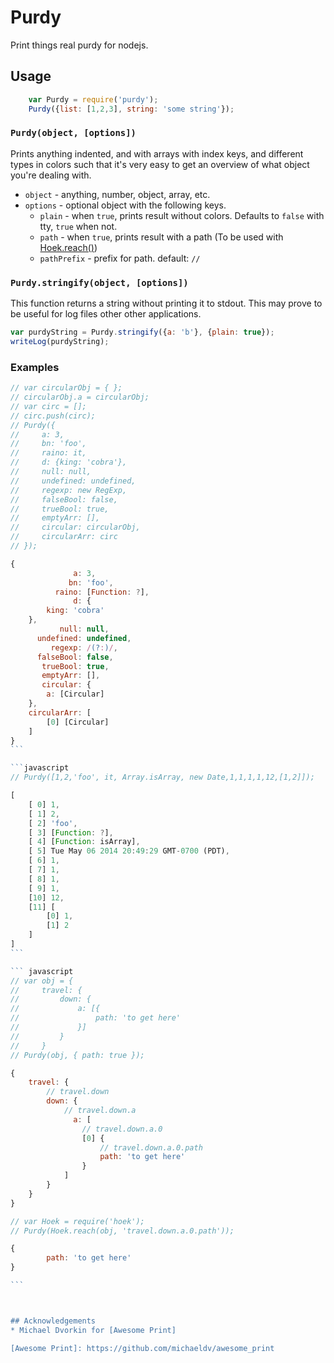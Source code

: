 # Purdy

Print things real purdy for nodejs.

## Usage

```javascript
    var Purdy = require('purdy');
    Purdy({list: [1,2,3], string: 'some string'});
```

### `Purdy(object, [options])`

Prints anything indented, and with arrays with index keys, and different
types in colors such that it's very easy to get an overview of what object
you're dealing with.

* `object` - anything, number, object, array, etc.
* `options` - optional object with the following keys.
    * `plain` - when `true`, prints result without colors. Defaults to `false` with tty, `true` when not.
    * `path` - when `true`, prints result with a path (To be used with [Hoek.reach()](https://github.com/spumko/hoek#reachobj-chain-options))
    * `pathPrefix` - prefix for path. default: `// `


### `Purdy.stringify(object, [options])`

This function returns a string without printing it to stdout. This may prove
to be useful for log files other other applications.

``` javascript
var purdyString = Purdy.stringify({a: 'b'}, {plain: true});
writeLog(purdyString);
```

### Examples

````javascript
// var circularObj = { };
// circularObj.a = circularObj;
// var circ = [];
// circ.push(circ);
// Purdy({
//     a: 3,
//     bn: 'foo',
//     raino: it,
//     d: {king: 'cobra'},
//     null: null,
//     undefined: undefined,
//     regexp: new RegExp,
//     falseBool: false,
//     trueBool: true,
//     emptyArr: [],
//     circular: circularObj,
//     circularArr: circ
// });

{
              a: 3,
             bn: 'foo',
          raino: [Function: ?],
              d: {
        king: 'cobra'
    },
           null: null,
      undefined: undefined,
         regexp: /(?:)/,
      falseBool: false,
       trueBool: true,
       emptyArr: [],
       circular: {
        a: [Circular]
    },
    circularArr: [
        [0] [Circular]
    ]
}
```

```javascript
// Purdy([1,2,'foo', it, Array.isArray, new Date,1,1,1,1,12,[1,2]]);

[
    [ 0] 1,
    [ 1] 2,
    [ 2] 'foo',
    [ 3] [Function: ?],
    [ 4] [Function: isArray],
    [ 5] Tue May 06 2014 20:49:29 GMT-0700 (PDT),
    [ 6] 1,
    [ 7] 1,
    [ 8] 1,
    [ 9] 1,
    [10] 12,
    [11] [
        [0] 1,
        [1] 2
    ]
]
```

``` javascript
// var obj = {
//     travel: {
//         down: {
//             a: [{
//                 path: 'to get here'
//             }]
//         }
//     }
// Purdy(obj, { path: true });

{
    travel: {
        // travel.down
        down: {
            // travel.down.a
              a: [
                // travel.down.a.0
                [0] {
                    // travel.down.a.0.path
                    path: 'to get here'
                }
            ]
        }
    }
}

// var Hoek = require('hoek');
// Purdy(Hoek.reach(obj, 'travel.down.a.0.path'));

{
        path: 'to get here'
}

```



## Acknowledgements
* Michael Dvorkin for [Awesome Print]

[Awesome Print]: https://github.com/michaeldv/awesome_print
